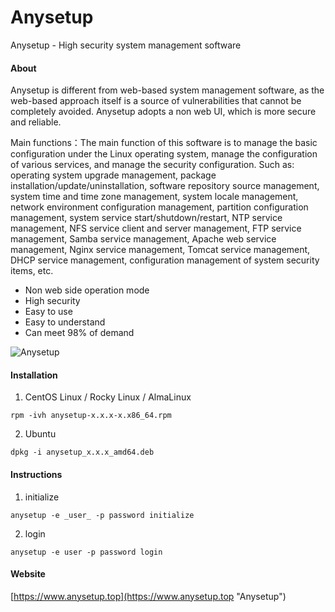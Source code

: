 # Anysetup

Anysetup - High security system management software

#### About

Anysetup is different from web-based system management software, as the web-based approach itself is a source of vulnerabilities that cannot be completely avoided. Anysetup adopts a non web UI, which is more secure and reliable.

Main functions：The main function of this software is to manage the basic configuration under the Linux operating system, manage the configuration of various services, and manage the security configuration. Such as: operating system upgrade management, package installation/update/uninstallation, software repository source management, system time and time zone management, system locale management, network environment configuration management, partition configuration management, system service start/shutdown/restart, NTP service management, NFS service client and server management, FTP service management, Samba service management, Apache web service management, Nginx service management, Tomcat service management, DHCP service management, configuration management of system security items, etc.

 - Non web side operation mode
 - High security
 - Easy to use
 - Easy to understand
 - Can meet 98% of demand

![Anysetup](https://www.anysetup.top/images/section-image-1.png "Anysetup")

#### Installation

1. CentOS Linux / Rocky Linux / AlmaLinux
```
rpm -ivh anysetup-x.x.x-x.x86_64.rpm
```

2. Ubuntu
```
dpkg -i anysetup_x.x.x_amd64.deb
```

#### Instructions

1. initialize
```
anysetup -e _user_ -p password initialize
```

2. login
```
anysetup -e user -p password login
```

#### Website

[https://www.anysetup.top](https://www.anysetup.top "Anysetup")


